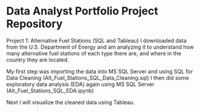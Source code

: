 # Data Analyst Portfolio Project Repository

Project 1: Alternative Fuel Stations (SQL and Tableau)
I downloaded data from the U.S. Department of Energy and am analyzing it to understand how many alternative fuel stations of each type there are, and where in the country they are located.

My first step was importing the data into MS SQL Server and using SQL for Data Cleaning (Alt_Fuel_Stations_SQL_Data_Cleaning.sql)
I then did some exploratory data analysis (EDA) again using MS SQL Server (Alt_Fuel_Stations_SQL_EDA.ipynb)

Next I will visualize the cleaned data using Tableau.
